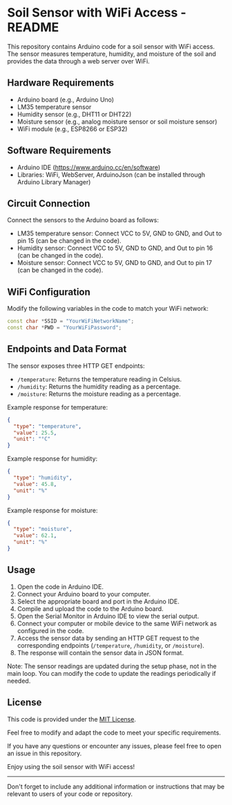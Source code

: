 # Soil Sensor with WiFi Access - README

This repository contains Arduino code for a soil sensor with WiFi access. The sensor measures temperature, humidity, and moisture of the soil and provides the data through a web server over WiFi.

## Hardware Requirements
- Arduino board (e.g., Arduino Uno)
- LM35 temperature sensor
- Humidity sensor (e.g., DHT11 or DHT22)
- Moisture sensor (e.g., analog moisture sensor or soil moisture sensor)
- WiFi module (e.g., ESP8266 or ESP32)

## Software Requirements
- Arduino IDE (https://www.arduino.cc/en/software)
- Libraries: WiFi, WebServer, ArduinoJson (can be installed through Arduino Library Manager)

## Circuit Connection
Connect the sensors to the Arduino board as follows:
- LM35 temperature sensor: Connect VCC to 5V, GND to GND, and Out to pin 15 (can be changed in the code).
- Humidity sensor: Connect VCC to 5V, GND to GND, and Out to pin 16 (can be changed in the code).
- Moisture sensor: Connect VCC to 5V, GND to GND, and Out to pin 17 (can be changed in the code).

## WiFi Configuration
Modify the following variables in the code to match your WiFi network:
```cpp
const char *SSID = "YourWiFiNetworkName";
const char *PWD = "YourWiFiPassword";
```

## Endpoints and Data Format
The sensor exposes three HTTP GET endpoints:
- `/temperature`: Returns the temperature reading in Celsius.
- `/humidity`: Returns the humidity reading as a percentage.
- `/moisture`: Returns the moisture reading as a percentage.

Example response for temperature:
```json
{
  "type": "temperature",
  "value": 25.5,
  "unit": "°C"
}
```

Example response for humidity:
```json
{
  "type": "humidity",
  "value": 45.8,
  "unit": "%"
}
```

Example response for moisture:
```json
{
  "type": "moisture",
  "value": 62.1,
  "unit": "%"
}
```

## Usage
1. Open the code in Arduino IDE.
2. Connect your Arduino board to your computer.
3. Select the appropriate board and port in the Arduino IDE.
4. Compile and upload the code to the Arduino board.
5. Open the Serial Monitor in Arduino IDE to view the serial output.
6. Connect your computer or mobile device to the same WiFi network as configured in the code.
7. Access the sensor data by sending an HTTP GET request to the corresponding endpoints (`/temperature`, `/humidity`, or `/moisture`).
8. The response will contain the sensor data in JSON format.

Note: The sensor readings are updated during the setup phase, not in the main loop. You can modify the code to update the readings periodically if needed.

## License
This code is provided under the [MIT License](LICENSE).

Feel free to modify and adapt the code to meet your specific requirements.

If you have any questions or encounter any issues, please feel free to open an issue in this repository.

Enjoy using the soil sensor with WiFi access!

---

Don't forget to include any additional information or instructions that may be relevant to users of your code or repository.

